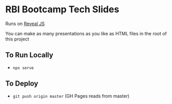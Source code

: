 # RBI Bootcamp Tech Slides

Runs on [Reveal JS](https://revealjs.com/)

You can make as many presentations as you like as HTML files in the root of this project

## To Run Locally

- `npx serve`

## To Deploy

- `git push origin master` (GH Pages reads from master)

